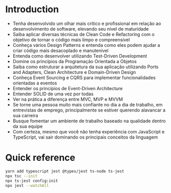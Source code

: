 # Introduction

- Tenha desenvolvido um olhar mais crítico e profissional em relação ao desenvolvimento de software, elevando seu nível de maturidade
- Saiba aplicar diversas técnicas de Clean Code e Refactoring com o objetivo de tornar o código mais limpo e compreensível
- Conheça vários Design Patterns e entenda como eles podem ajudar a criar código mais desacoplado e manutenível
- Entenda como desenvolver utilizando Test-Driven Development
- Domine os princípios da Programação Orientada a Objetos
- Saiba como estruturar a arquitetura da sua aplicação utilizando Ports and Adapters, Clean Architecture e Domain-Driven Design
- Conheça Event Sourcing e CQRS para implementar funcionalidades orientadas a eventos
- Entender os princípios de Event-Driven Architecture
- Entender SOLID de uma vez por todas
- Ver na prática a diferença entre MVC, MVP e MVVM
- Se torne uma pessoa muito mais confiante no dia a dia de trabalho, em entrevistas de emprego, principalmente se estiver querendo alavancar a sua carreira
- Busque fomentar um ambiente de trabalho baseado na qualidade dentro da sua equipe
- Com certeza, mesmo que você não tenha experiência com JavaScript e TypeScript, vai sair dominando os principais conceitos da linguagem

# Quick reference

```bash
yarn add typescript jest @types/jest ts-node ts-jest    
npx tsc --init     
npx ts-jest config:init  
npx jest --watchAll 
```
